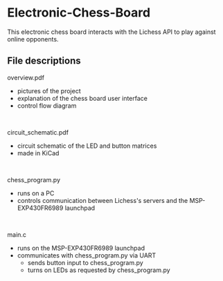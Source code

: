 # Electronic-Chess-Board

This electronic chess board interacts with the Lichess API to play against online opponents.

## File descriptions

overview.pdf
* pictures of the project
* explanation of the chess board user interface
* control flow diagram
<br>  

circuit_schematic.pdf
* circuit schematic of the LED and button matrices
* made in KiCad
<br>  

chess_program.py
* runs on a PC
* controls communication between Lichess's servers and the MSP-EXP430FR6989 launchpad
<br>

main.c
* runs on the MSP-EXP430FR6989 launchpad
* communicates with chess_program.py via UART
  * sends button input to chess_program.py
  * turns on LEDs as requested by chess_program.py
